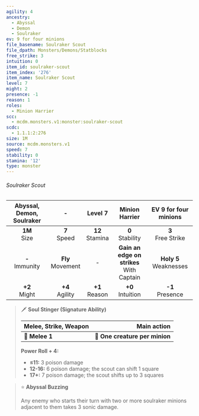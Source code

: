 ```yaml
---
agility: 4
ancestry:
  - Abyssal
  - Demon
  - Soulraker
ev: 9 for four minions
file_basename: Soulraker Scout
file_dpath: Monsters/Demons/Statblocks
free_strike: 3
intuition: 0
item_id: soulraker-scout
item_index: '276'
item_name: Soulraker Scout
level: 7
might: 2
presence: -1
reason: 1
roles:
  - Minion Harrier
scc:
  - mcdm.monsters.v1:monster:soulraker-scout
scdc:
  - 1.1.1:2:276
size: 1M
source: mcdm.monsters.v1
speed: 7
stability: 0
stamina: '12'
type: monster
---
```


###### Soulraker Scout

| Abyssal, Demon, Soulraker |           -           |       Level 7       |                Minion Harrier                 |   EV 9 for four minions    |
| :-----------------------: | :-------------------: | :-----------------: | :-------------------------------------------: | :------------------------: |
|     **1M**<br/> Size      |   **7**<br/> Speed    | **12**<br/> Stamina |             **0**<br/> Stability              |   **3**<br/> Free Strike   |
|    **-**<br/> Immunity    | **Fly**<br/> Movement |          -          | **Gain an edge on strikes**<br/> With Captain | **Holy 5**<br/> Weaknesses |
|     **+2**<br/> Might     |  **+4**<br/> Agility  | **+1**<br/> Reason  |             **+0**<br/> Intuition             |    **-1**<br/> Presence    |

> 🗡 **Soul Stinger (Signature Ability)**
>
> | **Melee, Strike, Weapon** |                **Main action** |
> | ------------------------- | -----------------------------: |
> | **📏 Melee 1**            | **🎯 One creature per minion** |
>
> **Power Roll + 4:**
>
> - **≤11:** 3 poison damage
> - **12-16:** 6 poison damage; the scout can shift 1 square
> - **17+:** 7 poison damage; the scout shifts up to 3 squares

> ⭐️ **Abyssal Buzzing**
>
> Any enemy who starts their turn with two or more soulraker minions adjacent to them takes 3 sonic damage.
